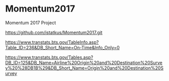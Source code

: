 # Momentum2017
Momentum 2017 Project


https://github.com/istatkus/Momentum2017.git

https://www.transtats.bts.gov/TableInfo.asp?Table_ID=236&DB_Short_Name=On-Time&Info_Only=0

https://www.transtats.bts.gov/Tables.asp?DB_ID=125&DB_Name=Airline%20Origin%20and%20Destination%20Survey%20%28DB1B%29&DB_Short_Name=Origin%20and%20Destination%20Survey

